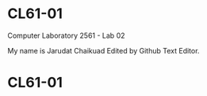 # CL61-01
Computer Laboratory 2561 - Lab 02

My name is Jarudat Chaikuad
Edited by Github Text Editor.
# CL61-01
